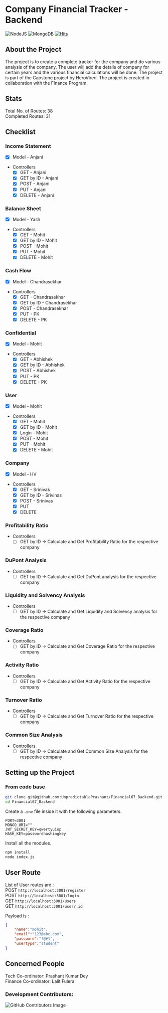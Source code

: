 # Company Financial Tracker - Backend

![NodeJS](https://img.shields.io/badge/node.js-6DA55F?style=for-the-badge&logo=node.js&logoColor=white) ![MongoDB](https://img.shields.io/badge/MongoDB-%234ea94b.svg?style=for-the-badge&logo=mongodb&logoColor=white) [![Hits](https://hits.seeyoufarm.com/api/count/incr/badge.svg?url=https%3A%2F%2Fgithub.com%2FUnpredictablePrashant%2FFinancial67_Backend&count_bg=%2316B5A0&title_bg=%23555555&icon=&icon_color=%23E7E7E7&title=hits&edge_flat=false)](https://hits.seeyoufarm.com)



## About the Project
The project is to create a complete tracker for the company and do various analysis of the company. The user will add the details of company for certain years and the 
various financial calculations will be done. 
The project is part of the Capstone project by HeroVired. The project is created in collaboration with the Finance Program.


## Stats
Total No. of Routes: 38<br>
Completed Routes: 31<br>


## Checklist

### Income Statement
 - [x] Model - Anjani
 - Controllers
   - [x] GET - Anjani
   - [x] GET by ID - Anjani
   - [x] POST - Anjani
   - [x] PUT - Anjani
   - [x] DELETE - Anjani
### Balance Sheet 
- [x] Model - Yash
 - Controllers
   - [x] GET - Mohit
   - [x] GET by ID - Mohit
   - [x] POST - Mohit
   - [x] PUT - Mohit
   - [x] DELETE - Mohit
### Cash Flow
- [x] Model - Chandrasekhar
- Controllers
   - [x] GET - Chandrasekhar
   - [x] GET by ID - Chandrasekhar
   - [x] POST - Chandrasekhar
   - [x] PUT - PK
   - [x] DELETE - PK
### Confidential
- [x] Model - Mohit
- Controllers
   - [x] GET - Abhishek
   - [x] GET by ID - Abhishek
   - [x] POST - Abhishek
   - [x] PUT - PK
   - [x] DELETE - PK
### User
- [x] Model - Mohit
- Controllers
   - [x] GET - Mohit
   - [x] GET by ID - Mohit
   - [x] Login - Mohit
   - [x] POST - Mohit
   - [x] PUT - Mohit
   - [x] DELETE - Mohit
### Company
- [x] Model - HV
- Controllers
   - [x] GET - Srinivas
   - [x] GET by ID - Srivinas
   - [x] POST - Srinivas
   - [x] PUT
   - [x] DELETE

### Profitability Ratio
- Controllers
  - [ ] GET by ID -> Calculate and Get Profitability Ratio for the respective company

### DuPont Analysis
- Controllers
  - [ ] GET by ID -> Calculate and Get DuPont analysis for the respective company

### Liquidity and Solvency Analysis
- Controllers
  - [ ] GET by ID -> Calculate and Get Liquidity and Solvency analysis for the respective company

### Coverage Ratio
- Controllers
  - [ ] GET by ID -> Calculate and Get Coverage Ratio for the respective company

### Activity Ratio
- Controllers
  - [ ] GET by ID -> Calculate and Get Activity Ratio for the respective company

### Turnover Ratio
- Controllers
  - [ ] GET by ID -> Calculate and Get Turnover Ratio for the respective company

### Common Size Analysis
- Controllers
  - [ ] GET by ID -> Calculate and Get Common Size Analysis for the respective company

## Setting up the Project

### From code base

```sh
git clone git@github.com:UnpredictablePrashant/Financial67_Backend.git
cd Financial67_Backend
```
Create a `.env` file inside it with the following parameters.

```env
PORT=3001
MONGO_URI=""
JWT_SECRET_KEY=qwertyuiop
HASH_KEY=passwordhashingkey
```
Install all the modules.
```sh
npm install
node index.js
```
## User Route

List of User routes are :
<br>
POST `http://localhost:3001/register` <br>
POST `http://localhost:3001/login` <br>
GET `http://localhost:3001/users` <br>
GET `http://localhost:3001/user/:id` <br>

Payload is : 
``` JSON 
{
    "name":"mohit",
    "email":"123@abc.com",
    "password":"!@#1",
    "usertype":"student"
}
```

## Concerned People

Tech Co-ordinator: Prashant Kumar Dey<br>
Finance Co-ordinator: Lalit Fulera<br>

### Development Contributors:

![GitHub Contributors Image](https://contrib.rocks/image?repo=UnpredictablePrashant/Financial67_Backend)
